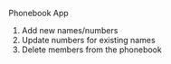 Phonebook App

1. Add new names/numbers
2. Update numbers for existing names
3. Delete members from the phonebook
